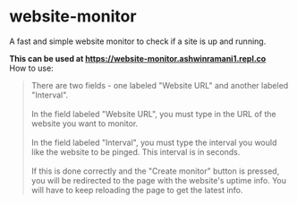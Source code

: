 # website-monitor
A fast and simple website monitor to check if a site is up and running.

**This can be used at https://website-monitor.ashwinramani1.repl.co**  
How to use:
> There are two fields - one labeled "Website URL" and another labeled "Interval".  <br><br>
> In the field labeled "Website URL", you must type in the URL of the website you want to monitor.  <br><br>
> In the field labeled "Interval", you must type the interval you would like the website to be pinged. This interval is in seconds.  <br><br>
> If this is done correctly and the "Create monitor" button is pressed, you will be redirected to the page with the website's uptime info. You will have to keep reloading the page to get the latest info.
